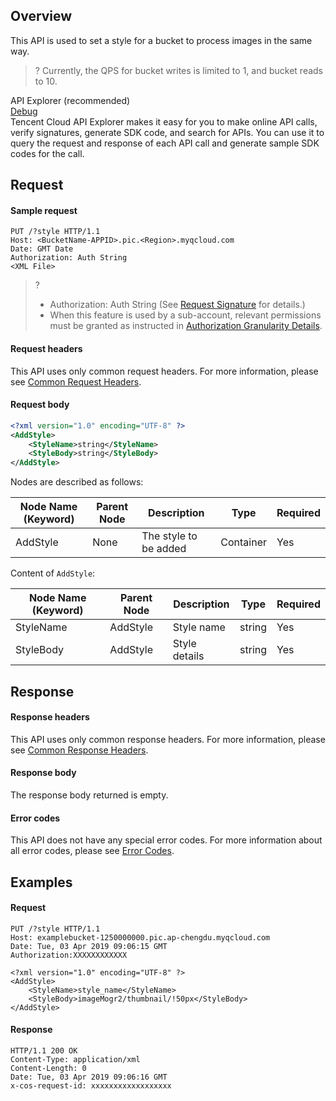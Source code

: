 ## Overview
This API is used to set a style for a bucket to process images in the same way.

>? Currently, the QPS for bucket writes is limited to 1, and bucket reads to 10.
>

<div class="rno-api-explorer">
    <div class="rno-api-explorer-inner">
        <div class="rno-api-explorer-hd">
            <div class="rno-api-explorer-title">
                API Explorer (recommended)
            </div>
            <a href="https://console.cloud.tencent.com/api/explorer?Product=cos&Version=2018-11-26&Action=AddBucketStyle&SignVersion=" class="rno-api-explorer-btn" hotrep="doc.api.explorerbtn" target="_blank"><i class="rno-icon-explorer"></i>Debug</a>
        </div>
        <div class="rno-api-explorer-body">
            <div class="rno-api-explorer-cont">
                Tencent Cloud API Explorer makes it easy for you to make online API calls, verify signatures, generate SDK code, and search for APIs. You can use it to query the request and response of each API call and generate sample SDK codes for the call.
            </div>
        </div>
    </div>
</div>


## Request
#### Sample request
```plaintext
PUT /?style HTTP/1.1
Host: <BucketName-APPID>.pic.<Region>.myqcloud.com 
Date: GMT Date
Authorization: Auth String
<XML File>
```


>? 
> - Authorization: Auth String (See [Request Signature](https://intl.cloud.tencent.com/document/product/436/7778) for details.)
> - When this feature is used by a sub-account, relevant permissions must be granted as instructed in [Authorization Granularity Details](https://intl.cloud.tencent.com/document/product/1045/49896).
> 


#### Request headers

This API uses only common request headers. For more information, please see [Common Request Headers](https://intl.cloud.tencent.com/document/product/436/7728).

#### Request body

```xml
<?xml version="1.0" encoding="UTF-8" ?>
<AddStyle>
    <StyleName>string</StyleName>
    <StyleBody>string</StyleBody>
</AddStyle>
```

Nodes are described as follows:

| Node Name (Keyword) | Parent Node | Description | Type | Required |
| ------------------ | ------ | ---------------- | --------- | -------- |
| AddStyle           | None  | The style to be added | Container | Yes  |


Content of `AddStyle`:

| Node Name (Keyword)          | Parent Node | Description                                    | Type        | Required |
| ------------------ | -------- | -------- | ------ | -------- |
| StyleName   | AddStyle | Style name | string | Yes |
| StyleBody   | AddStyle | Style details | string | Yes |


## Response

#### Response headers
This API uses only common response headers. For more information, please see [Common Response Headers](https://intl.cloud.tencent.com/document/product/436/7729).

#### Response body
The response body returned is empty.

#### Error codes
This API does not have any special error codes. For more information about all error codes, please see [Error Codes](https://intl.cloud.tencent.com/document/product/1045/33700).

## Examples

#### Request
```plaintext
PUT /?style HTTP/1.1
Host: examplebucket-1250000000.pic.ap-chengdu.myqcloud.com
Date: Tue, 03 Apr 2019 09:06:15 GMT
Authorization:XXXXXXXXXXXX

<?xml version="1.0" encoding="UTF-8" ?>
<AddStyle>
    <StyleName>style_name</StyleName>
    <StyleBody>imageMogr2/thumbnail/!50px</StyleBody>
</AddStyle>
```

#### Response

```plaintext
HTTP/1.1 200 OK
Content-Type: application/xml
Content-Length: 0
Date: Tue, 03 Apr 2019 09:06:16 GMT
x-cos-request-id: xxxxxxxxxxxxxxxxxx
```
